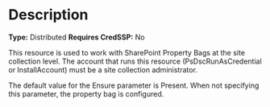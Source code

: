 # Description

**Type:** Distributed
**Requires CredSSP:** No

This resource is used to work with SharePoint Property Bags at the site
collection level. The account that runs this resource (PsDscRunAsCredential
or InstallAccount) must be a site collection administrator.

The default value for the Ensure parameter is Present. When not specifying
this parameter, the property bag is configured.
